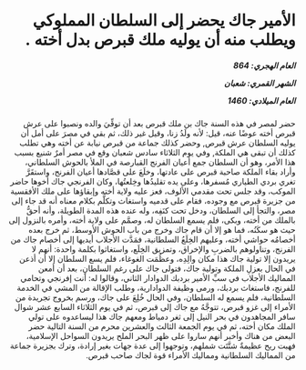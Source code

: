 <h1 dir="rtl">الأمير جاك يحضر إلى السلطان المملوكي ويطلب منه أن يوليه ملك قبرص بدل أخته .</h1>

<h5 dir="rtl">العام الهجري:  864

الشهر القمري: شعبان

العام الميلادي: 1460</h5>

<p dir="rtl">حضر لمصر في هذه السنة جاك بن ملك قبرص بعد أن توفِّيَ والده ونصبوا على عرش قبرص أخته عوضًا عنه، قيل: لأنه ولَدُ زنا، وقيل غير ذلك، ثم بقي في مصرَ على أمل أن يوليه السلطان عرش قبرص, وحضر كذلك جماعة من قبرص نيابة عن أخته وهي تطلب كذلك أن تبقى هي الملكة, وفي يوم الثلاثاء سادس شعبان وقع في مصر أمرٌ شنيع بسبب هذا الأمر، وهو أن السلطان جمع أعيان الفرنج القبارصة في الملأ بالحوش السلطاني، وأراد بقاء الملكة صاحبة قبرص على عادتها، وخلَعَ على قصَّادها أعيان الفرنج، واستقَرَّ تغري بردي الطياري مُسفرها، وعلى يده تقليدُها وخِلعتُها، وكان الفرنجي جاك أخوها حاضر الموكب، وقد جلس تحت مقدمي الألوف، فعز عليه ولاية أخته وإبقاؤها على ملك الأفقسية من جزيرة قبرص مع وجوده، فقام على قدميه واستغاث وتكلَّم بكلام معناه أنه قد جاء إلى مصر، والتجأ إلى السلطان، ودخل تحت كنَفِه، وله عنده هذه المدة الطويلة، وأنه أحقُّ بالملك من أخته، وبكى، فلم يسمع السلطان له، وصمَّم على ولاية أخته، وأمره بالنزول إلى حيث هو سكَنُه، فما هو إلا أن قام جاك وخرج من باب الحوش الأوسط، ثم خرج بعده أخصامُه حواشي أخته، وعليهم الخِلَعُ السلطانية، فمَدَّت الأجلاب أيديها إلى أخصام جاك من الفرنج، وتناولوهم بالضربِ والإخراق، وتمزيق الخِلَع، واستغاثوا بكلمة واحدة: أنهم لا يريدون إلا تولية جاك هذا مكان والِدِه، وعظُمَت الغوغاء، فلم يسع السلطان إلا أن أذعن في الحال بعزلِ الملكة وتولية جاك، فتولى جاك على رغم السلطانِ، بعد أن أمعن المماليك الأجلاب في سبِّ الأمير بردبك الدوادار الثاني، وقالوا له: أنت إفرنجي وتحامي للفرنج، فاستغاث بردبك، ورمى وظيفة الدوادارية، وطلب الإقالة من المشي في الخدمة السلطانية، فلم يسمع له السلطان، وفي الحال خُلِعَ على جاك، ورسم بخروج تجريدة من الأمراء إلى غزو قبرص، تتوجَّهُ مع جاك إلى قبرص، ثم في يوم الثلاثاء السابع عشر شوال سافر المجاهدون في بحر النيل إلى ثغر دمياط ومعهم جاك هذا ليساعدوه على تولي الملك مكان أخته، ثم في يوم الجمعة الثالث والعشرين محرم من السنة التالية حضر البعض من هناك وأخبر أنهم ساروا على ظهر البحر الملح يريدون السواحل الإسلامية، فهبت ريح عظيمةٌ شتَّتَت شملهم، وتوجهوا إلى عدة جهات بغير إرادة، وترك بجزيرة جماعة من المماليك السلطانية ومماليك الأمراء قوة لجاك صاحب قبرص.</p></br>
